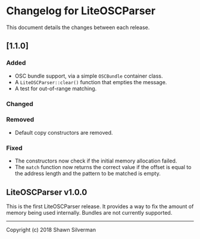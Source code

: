 # Changelog for LiteOSCParser

This document details the changes between each release.

## [1.1.0]

### Added

* OSC bundle support, via a simple `OSCBundle` container class.
* A `LiteOSCParser::clear()` function that empties the message.
* A test for out-of-range matching.

### Changed

### Removed

* Default copy constructors are removed.

### Fixed

* The constructors now check if the initial memory allocation failed.
* The `match` function now returns the correct value if the offset is equal
  to the address length and the pattern to be matched is empty.

## LiteOSCParser v1.0.0

This is the first LiteOSCParser release. It provides a way to fix the amount
of memory being used internally. Bundles are not currently supported.

---

Copyright (c) 2018 Shawn Silverman

